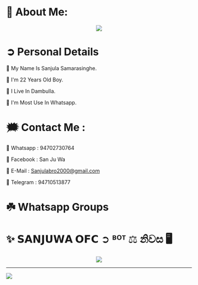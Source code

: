 # 💫 About Me:


<p align="center"> <a href="github.com/Sanjuwa22"><img align="center" src="https://i.ibb.co/cbGhk0X/20221011-020513.jpg"/></a>




<h1> ➲ Personal Details </h1>

🔰 My Name Is Sanjula Samarasinghe.

🔰 I'm 22 Years Old Boy.

🔰 I Live In Dambulla.

🔰 I'm Most Use In Whatsapp.

# 🗯️ Contact Me :

🔰 Whatsapp : 94702730764

🔰 Facebook : San Ju Wa

🔰 E-Mail : Sanjulabro2000@gmail.com

🔰 Telegram : 94710513877

# ☘️ Whatsapp Groups

<h1> ✨ 𝗦𝗔𝗡𝗝𝗨𝗪𝗔 𝗢𝗙𝗖 ➲ ᴮᴼᵀ ⚖ නිවස 🖥️ </h1>

<p align="center"> <a href="github.com/Sanjuwa22"><img align="center" src="https://i.ibb.co/cbGhk0X/20221011-020513.jpg"/></a>


--------------------------------------------------------------------------------
[![](https://visitcount.itsvg.in/api?id=Sanjuwa22&icon=8&color=12)](https://visitcount.itsvg.in)
